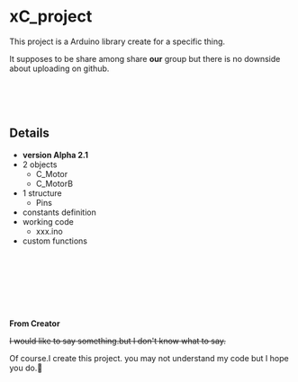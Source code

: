 # xC_project

This project is a Arduino library create for a specific thing.

It supposes to be share among share **our** group but there is no downside about uploading on github.

<br/>
<br/>
<br/>

## Details
  - **version Alpha 2.1**
  - 2 objects
      - C_Motor
      - C_MotorB
  - 1 structure
      - Pins
  - constants definition
  - working code
    - xxx.ino
  - custom functions
  
  <br/>
  <br/>
  <br/>
  <br/>
  <br/>
  <br/>
  
  **From Creator**
  
  ~~I would like to say something.but I don't know what to say.~~
  
  Of course.I create this project. 
you may not understand my code but I hope you do.:chicken:
  
